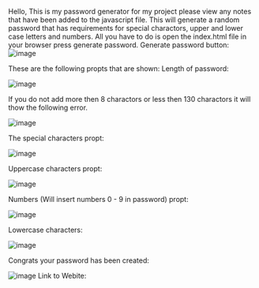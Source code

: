 Hello,
This is my password generator for my project please view any notes that have been added to the javascript file. This will generate a random password that has requirements for special charactors, upper and lower case letters and numbers. All you have to do is open the index.html file in your browser press generate password. 
Generate password button:
![image](https://user-images.githubusercontent.com/101275747/162589468-524924f8-1b18-4310-8ecc-e5b6b1063eba.png)

These are the following propts that are shown:
Length of password:

![image](https://user-images.githubusercontent.com/101275747/162589475-e20ca099-297d-4246-b706-988c3a8bbe34.png)

If you do not add more then 8 charactors or less then 130 charactors it will thow the following error.

![image](https://user-images.githubusercontent.com/101275747/162589569-37b6d1c3-f557-4ec2-84ef-78f66c321738.png)

The special characters propt:

![image](https://user-images.githubusercontent.com/101275747/162589585-460881d3-4f29-4375-93c6-6d6b4a996845.png)

Uppercase characters propt:

![image](https://user-images.githubusercontent.com/101275747/162589595-d1497cc6-f67f-4e8d-aa7d-56d96d83069e.png)

Numbers (Will insert numbers 0 - 9 in password) propt:

![image](https://user-images.githubusercontent.com/101275747/162589613-feb45e31-9c60-4cad-ad71-e44e30c4bd44.png)

Lowercase characters:

![image](https://user-images.githubusercontent.com/101275747/162589654-0f15c1bb-a784-4fd3-a280-3d1e3f49818d.png)

Congrats your password has been created:

![image](https://user-images.githubusercontent.com/101275747/162589682-e061346d-bd8c-40f4-b2b2-2374fc5caf9f.png)
Link to Webite:
